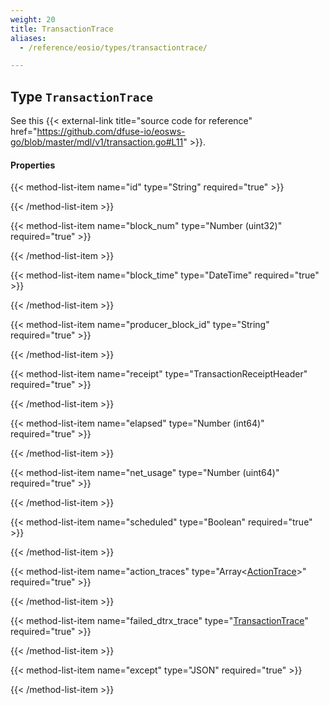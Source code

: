 ```yaml
---
weight: 20
title: TransactionTrace
aliases:
  - /reference/eosio/types/transactiontrace/

---
```


## Type `TransactionTrace`

See this {{< external-link title="source code for reference" href="https://github.com/dfuse-io/eosws-go/blob/master/mdl/v1/transaction.go#L11" >}}.

#### Properties

{{< method-list-item name="id" type="String" required="true" >}}
  <!-- TODO: required or not? + Add description -->
{{< /method-list-item >}}

{{< method-list-item name="block_num" type="Number (uint32)" required="true" >}}
  <!-- TODO: required or not? + Add description -->
{{< /method-list-item >}}

{{< method-list-item name="block_time" type="DateTime" required="true" >}}
  <!-- TODO: required or not? + Add description -->
{{< /method-list-item >}}

{{< method-list-item name="producer_block_id" type="String" required="true" >}}
  <!-- TODO: required or not? + Add description -->
{{< /method-list-item >}}

{{< method-list-item name="receipt" type="TransactionReceiptHeader" required="true" >}}
  <!-- TODO: required or not? + Add description -->
{{< /method-list-item >}}

{{< method-list-item name="elapsed" type="Number (int64)" required="true" >}}
  <!-- TODO: required or not? + Add description -->
{{< /method-list-item >}}

{{< method-list-item name="net_usage" type="Number (uint64)" required="true" >}}
  <!-- TODO: required or not? + Add description -->
{{< /method-list-item >}}

{{< method-list-item name="scheduled" type="Boolean" required="true" >}}
  <!-- TODO: required or not? + Add description -->
{{< /method-list-item >}}

{{< method-list-item name="action_traces" type="Array&lt;[ActionTrace](/eosio/public-apis/reference/types/actiontrace)&gt;" required="true" >}}
  <!-- TODO: required or not? + Add description -->
{{< /method-list-item >}}

{{< method-list-item name="failed_dtrx_trace" type="[TransactionTrace](/eosio/public-apis/reference/types/transactiontrace)" required="true" >}}
  <!-- TODO: required or not? + Add description -->
{{< /method-list-item >}}

{{< method-list-item name="except" type="JSON" required="true" >}}
  <!-- TODO: required or not? + Add description -->
{{< /method-list-item >}}
